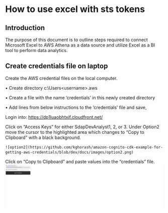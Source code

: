 # How to use excel with sts tokens
## Introduction

The purpose of this document is to outline steps required to connect Microsoft Excel to AWS Athena as a data source and utilize Excel as a BI tool to perform data analytics. 

## Create credentials file on laptop
Create the AWS credential files on the local computer.

•	Create directory c:\Users\<username>\.aws

•	Create a file with the name ‘credentials’ in this newly created directory

•	Add lines from below instructions to the ‘credentials’ file and save,

Login into: https://dp1luaobhtxif.cloudfront.net/

Click on “Access Keys” for either SdapDevAnalyst1, 2, or 3.
Under Option2 move the cursor to the highlighted area which changes to “Copy to Clipboard” with a black background. 


    ![option2](https://github.com/kghorash/amazon-cognito-cdk-example-for-getting-aws-credentials/blob/dev/docs/images/option2.png)
Click on “Copy to Clipboard” and paste values into the “credentials” file.
    ![copytoclipboard](https://github.com/kghorash/amazon-cognito-cdk-example-for-getting-aws-credentials/blob/dev/docs/images/copy-to-clipboard.png)

